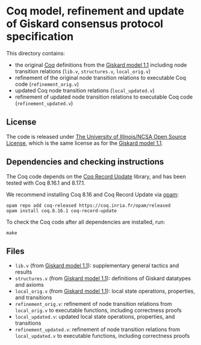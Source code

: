 # Coq model, refinement and update of Giskard consensus protocol specification

This directory contains:

- the original [Coq](https://coq.inria.fr) definitions from the [Giskard model 1.1](https://github.com/runtimeverification/giskard-verification) including node transition relations (`lib.v`, `structures.v`, `local_orig.v`)
- refinement of the original node transition relations to executable Coq code (`refinement_orig.v`)
- updated Coq node transition relations (`local_updated.v`)
- refinement of updated node transition relations to executable Coq code (`refinement_updated.v`)

## License

The code is released under
[The University of Illinois/NCSA Open Source License](https://opensource.org/license/uoi-ncsa-php/),
which is the same license as for the
[Giskard model 1.1](https://github.com/runtimeverification/giskard-verification).

## Dependencies and checking instructions

The Coq code depends on the
[Coq Record Update](https://github.com/tchajed/coq-record-update)
library, and has been tested with Coq 8.16.1 and 8.17.1.

We recommend installing Coq 8.16 and Coq Record Update
via [opam](http://opam.ocaml.org/doc/Install.html):
```shell
opam repo add coq-released https://coq.inria.fr/opam/released
opam install coq.8.16.1 coq-record-update
```

To check the Coq code after all dependencies are installed, run:
```shell
make
```

## Files

- `lib.v` (from [Giskard model 1.1](https://github.com/runtimeverification/giskard-verification/releases/tag/v1.1)): supplementary general tactics and results
- `structures.v` (from [Giskard model 1.1](https://github.com/runtimeverification/giskard-verification/releases/tag/v1.1)): definitions of Giskard datatypes and axioms
- `local_orig.v` (from [Giskard model 1.1](https://github.com/runtimeverification/giskard-verification/releases/tag/v1.1)): local state operations, properties, and transitions
- `refinement_orig.v`: refinement of node transition relations from `local_orig.v` to executable functions, including correctness proofs
- `local_updated.v`: updated local state operations, properties, and transitions
- `refinement_updated.v`: refinement of node transition relations from `local_updated.v` to executable functions, including correctness proofs
